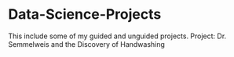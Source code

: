# Data-Science-Projects
This include some of my guided and unguided projects.
Project: Dr. Semmelweis and the Discovery of Handwashing

